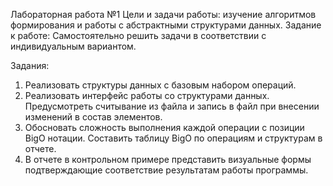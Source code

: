 Лабораторная работа №1
Цели и задачи работы: изучение алгоритмов формирования и работы с абстрактными структурами данных. 
Задание к работе: Самостоятельно решить задачи в соответствии с индивидуальным вариантом.

Задания:

1. Реализовать структуры данных с базовым набором операций.
2. Реализовать интерфейс работы со структурами данных. Предусмотреть считывание из файла и запись в файл при внесении изменений в состав элементов.
3. Обосновать сложность выполнения каждой операции с позиции BigO нотации. Составить таблицу BigO по операциям и структурам в отчете.
4. В отчете в контрольном примере представить визуальные формы подтверждающие соответствие результатам работы программы.
